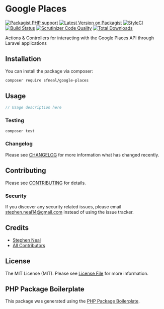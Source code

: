 # Google Places

[![Packagist PHP support](https://img.shields.io/packagist/php-v/sfneal/google-places)](https://packagist.org/packages/sfneal/google-places)
[![Latest Version on Packagist](https://img.shields.io/packagist/v/sfneal/google-places.svg?style=flat-square)](https://packagist.org/packages/sfneal/google-places)
[![StyleCI](https://github.styleci.io/repos/289320434/shield?branch=master)](https://github.styleci.io/repos/289320434?branch=master)
[![Build Status](https://travis-ci.com/sfneal/google-places.svg?branch=master&style=flat-square)](https://travis-ci.com/sfneal/google-places)
[![Scrutinizer Code Quality](https://scrutinizer-ci.com/g/sfneal/google-places/badges/quality-score.png?b=master)](https://scrutinizer-ci.com/g/sfneal/google-places/?branch=master)
[![Total Downloads](https://img.shields.io/packagist/dt/sfneal/google-places.svg?style=flat-square)](https://packagist.org/packages/sfneal/google-places)

Actions & Controllers for interacting with the Google Places API through Laravel applications

## Installation

You can install the package via composer:

```bash
composer require sfneal/google-places
```

## Usage

``` php
// Usage description here
```

### Testing

``` bash
composer test
```

### Changelog

Please see [CHANGELOG](CHANGELOG.md) for more information what has changed recently.

## Contributing

Please see [CONTRIBUTING](CONTRIBUTING.md) for details.

### Security

If you discover any security related issues, please email stephen.neal14@gmail.com instead of using the issue tracker.

## Credits

- [Stephen Neal](https://github.com/sfneal)
- [All Contributors](../../contributors)

## License

The MIT License (MIT). Please see [License File](LICENSE.md) for more information.

## PHP Package Boilerplate

This package was generated using the [PHP Package Boilerplate](https://laravelpackageboilerplate.com).
